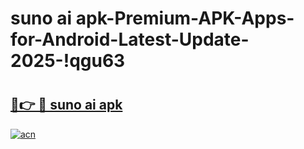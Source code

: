 # suno ai apk-Premium-APK-Apps-for-Android-Latest-Update-2025-!qgu63

# <h2><a href="https://googleone.com">🔗👉 🔴 suno ai apk</a></h2>

[![acn](https://github.com/user-attachments/assets/0f9c940e-d8b0-45ae-aac7-cd30a18b3e1c)](https://googleone.com)

